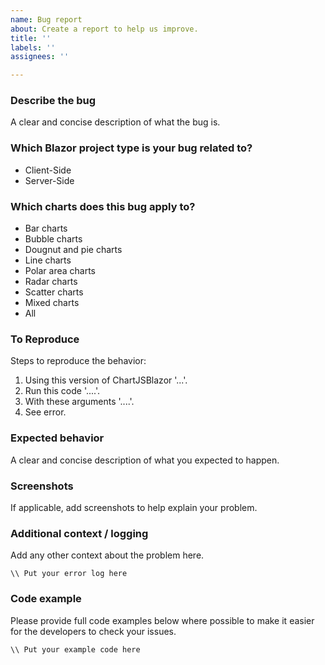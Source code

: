 ```yaml
---
name: Bug report
about: Create a report to help us improve.
title: ''
labels: ''
assignees: ''

---
```


### Describe the bug
A clear and concise description of what the bug is.

### Which Blazor project type is your bug related to?
<!-- Remove the items which don't apply from the following list -->
- Client-Side
- Server-Side

### Which charts does this bug apply to?
<!-- Remove the items which don't apply from the following list -->
- Bar charts
- Bubble charts
- Dougnut and pie charts
- Line charts
- Polar area charts
- Radar charts
- Scatter charts
- Mixed charts
- All

### To Reproduce
Steps to reproduce the behavior:
1. Using this version of ChartJSBlazor '...'.
2. Run this code '....'.
3. With these arguments '....'.
4. See error.

### Expected behavior
A clear and concise description of what you expected to happen.

### Screenshots
If applicable, add screenshots to help explain your problem.

### Additional context / logging
Add any other context about the problem here.

<!-- Include debugging or logging information here: -->

```batch
\\ Put your error log here
```
### Code example
Please provide full code examples below where possible to make it easier for the developers to check your issues.
 
```csharp
\\ Put your example code here
```